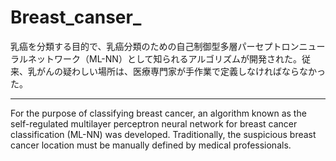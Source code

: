 # Breast_canser_

乳癌を分類する目的で、乳癌分類のための自己制御型多層パーセプトロンニューラルネットワーク（ML-NN）として知られるアルゴリズムが開発された。従来、乳がんの疑わしい場所は、医療専門家が手作業で定義しなければならなかった。

--------------------
For the purpose of classifying breast cancer, an algorithm known as the self-regulated multilayer perceptron neural network for breast cancer classification (ML-NN) was developed. Traditionally, the suspicious breast cancer location must be manually defined by medical professionals.
